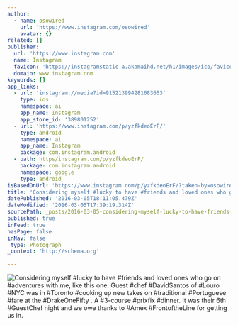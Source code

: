 ```yaml
---
author:
  - name: osowired
    url: 'https://www.instagram.com/osowired'
    avatar: {}
related: []
publisher:
  url: 'https://www.instagram.com'
  name: Instagram
  favicon: 'https://instagramstatic-a.akamaihd.net/h1/images/ico/favicon.ico/7cdab0872b15.ico'
  domain: www.instagram.com
keywords: []
app_links:
  - url: 'instagram://media?id=915213994281683653'
    type: ios
    namespace: ai
    app_name: Instagram
    app_store_id: '389801252'
  - url: 'https://www.instagram.com/p/yzfkdeoErF/'
    type: android
    namespace: ai
    app_name: Instagram
    package: com.instagram.android
  - path: https/instagram.com/p/yzfkdeoErF/
    package: com.instagram.android
    namespace: google
    type: android
isBasedOnUrl: 'https://www.instagram.com/p/yzfkdeoErF/?taken-by=osowired'
title: 'Considering myself #lucky to have #friends and loved ones who go on #adventures with me, like this one: Guest #chef #DavidSantos of #Louro #NYC was in #Toronto #cooking up new takes on #traditional #Portuguese #fare at the #DrakeOneFifty . A #3-course #prixfix #dinner. It was their 6th #GuestChef night and we owe thanks to #Amex #FrontoftheLine for getting us in.'
datePublished: '2016-03-05T18:11:05.479Z'
dateModified: '2016-03-05T17:39:19.314Z'
sourcePath: _posts/2016-03-05-considering-myself-lucky-to-have-friends-and-loved-ones-wh.md
published: true
inFeed: true
hasPage: false
inNav: false
_type: Photograph
_context: 'http://schema.org'

---
```

![Considering myself &num;lucky to have &num;friends and loved ones who go on &num;adventures with me&comma; like this one&colon; Guest &num;chef &num;DavidSantos of &num;Louro &num;NYC was in &num;Toronto &num;cooking up new takes on &num;traditional &num;Portuguese &num;fare at the &num;DrakeOneFifty &period; A &num;3-course &num;prixfix &num;dinner&period; It was their 6th &num;GuestChef night and we owe thanks to &num;Amex &num;FrontoftheLine for getting us in&period;](https://scontent.cdninstagram.com/t51.2885-15/e15/1538459_796749437063462_1852957522_n.jpg?ig_cache_key=OTE1MjEzOTk0MjgxNjgzNjUz.2)